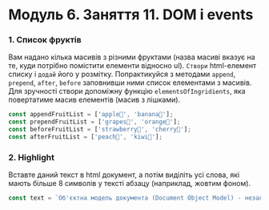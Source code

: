 # Модуль 6. Заняття 11. DOM i events

### 1. Cписок фруктів

Вам надано кілька масивів з різними фруктами (назва масиві вказує на те, куди потрібно помістити елементи відносно ul). `Створи` html-елемент списку і `додай` його у розмітку. Попрактикуйся з методами `append`, `prepend`, `after`, `before` заповнивши ними список елементами з масивів. Для зручності створи допоміжну функцію `elementsOfIngridients`, яка повертатиме масив елементів (масив з лішками).

```js
const appendFruitList = ['apple🍎', 'banana🍌'];
const prependFruitList = ['grapes🍇', 'orange🍊'];
const beforeFruitList = ['strawberry🍓', 'cherry🍒'];
const afterFruitList = ['peach🍑', 'kiwi🥝'];
```

### 2. Highlight

Вставте даний текст в html документ, а потім виділіть усі слова, які мають більше
8 символів у тексті абзацу (наприклад, жовтим фоном).

```js
const text = `Об'єктна модель документа (Document Object Model) - незалежний від мови інтерфейс для роботи з HTML-документом. Містить набір властивостей і методів, що дозволяють шукати, створювати і видаляти елементи, реагувати на дії користувача і багато іншого. Тобто з'єднує сторінку з мовою програмування.`;
```